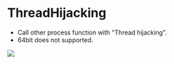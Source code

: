 # ThreadHijacking
- Call other process function with "Thread hijacking".
- 64bit does not supported.

![](https://user-images.githubusercontent.com/1202244/70388364-ef414180-19f3-11ea-9698-055c5bfebf43.png)
